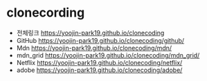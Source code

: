 # clonecording
* 전체링크 https://yoojin-park19.github.io/clonecoding
* GitHub https://yoojin-park19.github.io/clonecoding/github/
* Mdn https://yoojin-park19.github.io/clonecoding/mdn/
* mdn_grid https://yoojin-park19.github.io/clonecoding/mdn_grid/
* Netflix https://yoojin-park19.github.io/clonecoding/netflix/
* adobe https://yoojin-park19.github.io/clonecoding/adobe/
